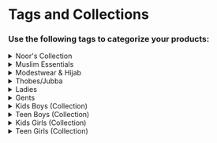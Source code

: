 # Tags and Collections
### Use the following tags to categorize your products:


<details>
  <summary>Noor's Collection</summary>

  - Customized Gifts [customized-gifts]
  - Oud/Attar/Oils/Perfumes [oud-attar-oils-perfumes]
  - Palestine [palestine]
  - Clutch/Purse/Handbags [clutch-purse-handbags]
  - Jewelry & Accessories [jewelry-accessories]
  - Bangles & Bracelets [bangles-bracelets]
  - Khussas & Shoes [khussas-shoes]
  - Decorative/Home Items [decorative-home-items]
  - Smart/Cool Gadgets & Games [smart-cool-gadgets-games]
</details>

<details>
  <summary>Muslim Essentials</summary>
</details>

<details>
  <summary>Modestwear & Hijab</summary>

  - Hijab Caps [hijab-caps]
  <details>
    <summary>Hijab/Scarf [hijab-scarf]</summary>

    - Keffiyeh Scarf-Ladies [hijab-scarf, keffiyeh-scarf-ladies]
    - Jersey Hijab/Scarf [hijab-scarf, jersey-hijab-scarf]
    - Instant Jersey Hijab [hijab-scarf, instant-jersey-hijab]
    - 2pc Jersey Hijab w/Hijab Cap [hijab-scarf, 2pc-jersey-hijab-w-hijab-cap]
    - Crinkle Cotton Scarf [hijab-scarf, crinkle-cotton-scarf]
    - Soft Cotton Scarf [hijab-scarf, soft-cotton-scarf]
    - Viscose Soft Hijab [hijab-scarf, viscose-soft-hijab]
    - Satin Light weight Scarf [hijab-scarf, satin-light-weight-scarf]
    - Chiffon Hijab/Scarf [hijab-scarf, chiffon-hijab-scarf]
    - Instant Chiffon Hijab w/Cap [hijab-scarf, instant-chiffon-hijab-w-cap]
    - Instant Chiffon Hijab w/ magnet [hijab-scarf, instant-chiffon-hijab-w-magnet]
    - Fancy Hijabs [hijab-scarf, fancy-hijabs]
    - Printed Hijabs [hijab-scarf, printed-hijabs]
    - Hijab & Scarf Kids-Girls [hijab-scarf, hijab-scarf-kids-girls]
  </details>
  <details>
    <summary>Modestwear & Abayas [modestwear-abayas]</summary>

    - Abayas & Modest Wear Ladies [modestwear-abayas, abayas-ladies]
    - Abayas & Modest Wear Teen Girls [modestwear-abayas, abayas-teens]
    - Abayas & Modest Wear kids-Girls [modestwear-abayas, abayas-kids]
  </details>
  
  - Hijab Pins & Accessories [hijab-pins-accessories]
</details>

<details>
  <summary>Thobes/Jubba</summary>

  - Thobes/Jubba-Gents [thobes-jubba-gents]
  - Thobes/Jubba-Teens [thobes-jubba-teens]
  - Thobes/Jubba-Kids [thobes-jubba-kids]
  - Middle Eastern-Head Accessories [middle-eastern-head-accessories]
</details>

<details>
  <summary>Ladies</summary>

  - Kameez Shalwar [kameez-shalwar]
  - Kurta & Dresses [kurta-dresses]
  - Trousers & Pants [trousers-pants]
  - Duppata/Shawls [duppata-shawls]
  - Bridal & Fancy Dresses [bridal-fancy-dresses]
  - Abayas & Modest Wear Ladies [abayas-ladies]
  - Cord Set [cord-set]
</details>

<details>
  <summary>Gents</summary>

  - Kameez Shalwar [kameez-shalwar]
  - Kurta/Kameez 1pc [kurta-kameez-1pc]
  - Trousers/Shalwar/Pants [trousers-shalwar-pants]
  - Formal & Wedding Wear [formal-wedding-wear]
  - Head Accessories for Men [head-accessories-for-men]
  - Waist Coats [waist-coats]
  - Shawls [shawls]
</details>

<details>
    <summary>Kids Boys (Collection)</summary>

      - Kameez Shalwar [kameez-shalwar]
      - Kurta/Kameez 1pc [kurta-kameez-1pc]
      - Trousers/Pants/Shalwar [trousers-pants-shalwar]
      - Formal & Wedding Wear [formal-wedding-wear]
      - Head Accessories for Boys [head-accessories-for-boys]
      - Waist Coats [waist-coats]
      - Shawls [shawls]
  </details>

<details>
  <summary>Teen Boys (Collection)</summary>

    - Kameez Shalwar [kameez-shalwar]
    - Kurta/Kameez 1pc [kurta-kameez-1pc]
    - Trousers/Pants/Shalwar [trousers-pants-shalwar]
    - Formal & Wedding Wear [formal-wedding-wear]
    - Head Accessories [head-accessories]
    - Waist Coats [waist-coats]
    - Shawls [shawls]
  </details>

   <details>
    <summary>Kids Girls (Collection)</summary>

    - Kameez Shalwar [kameez-shalwar]
    - Kurta/ Dresses [kurta-dresses]
    - Fancy Dresses [fancy-dresses]
    - Trousers & Pants [trousers-pants]
    - Duppata/Shawls [duppata-shawls]
    - Hijab & Scarf Kids-Girls [hijab-scarf-kids-girls]
    - Abayas & Modest Wear kids-Girls [abayas-kids]
  </details>



  <details>
    <summary>Teen Girls (Collection)</summary>

    - Kameez Shalwar [kameez-shalwar]
    - Fancy Dresses [fancy-dresses]
    - Kurta/Dresses [kurta-dresses]
    - Trousers & Pants [trousers-pants]
    - Duppata/Shawls [duppata-shawls]
    - Abayas & Modest Wear Teen Girls [abayas-teens]
    - Cord Set [cord-set]
  </details>
